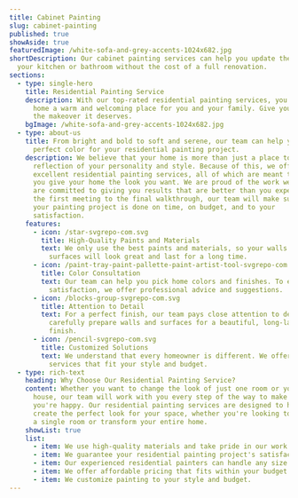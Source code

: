 ```yaml
---
title: Cabinet Painting
slug: cabinet-painting
published: true
showAside: true
featuredImage: /white-sofa-and-grey-accents-1024x682.jpg
shortDescription: Our cabinet painting services can help you update the look of
  your kitchen or bathroom without the cost of a full renovation.
sections:
  - type: single-hero
    title: Residential Painting Service
    description: With our top-rated residential painting services, you can make your
      home a warm and welcoming place for you and your family. Give your home
      the makeover it deserves.
    bgImage: /white-sofa-and-grey-accents-1024x682.jpg
  - type: about-us
    title: From bright and bold to soft and serene, our team can help you find the
      perfect color for your residential painting project.
    description: We believe that your home is more than just a place to live; it's a
      reflection of your personality and style. Because of this, we offer
      excellent residential painting services, all of which are meant to help
      you give your home the look you want. We are proud of the work we do and
      are committed to giving you results that are better than you expect. From
      the first meeting to the final walkthrough, our team will make sure that
      your painting project is done on time, on budget, and to your
      satisfaction.
    features:
      - icon: /star-svgrepo-com.svg
        title: High-Quality Paints and Materials
        text: We only use the best paints and materials, so your walls and other
          surfaces will look great and last for a long time.
      - icon: /paint-tray-paint-pallette-paint-artist-tool-svgrepo-com.svg
        title: Color Consultation
        text: Our team can help you pick home colors and finishes. To ensure your
          satisfaction, we offer professional advice and suggestions.
      - icon: /blocks-group-svgrepo-com.svg
        title: Attention to Detail
        text: For a perfect finish, our team pays close attention to details. We
          carefully prepare walls and surfaces for a beautiful, long-lasting
          finish.
      - icon: /pencil-svgrepo-com.svg
        title: Customized Solutions
        text: We understand that every homeowner is different. We offer painting
          services that fit your style and budget.
  - type: rich-text
    heading: Why Choose Our Residential Painting Service?
    content: Whether you want to change the look of just one room or your whole
      house, our team will work with you every step of the way to make sure
      you're happy. Our residential painting services are designed to help you
      create the perfect look for your space, whether you're looking to refresh
      a single room or transform your entire home.
    showList: true
    list:
      - item: We use high-quality materials and take pride in our work.
      - item: We guarantee your residential painting project's satisfaction.
      - item: Our experienced residential painters can handle any size project.
      - item: We offer affordable pricing that fits within your budget.
      - item: We customize painting to your style and budget.
---
```

